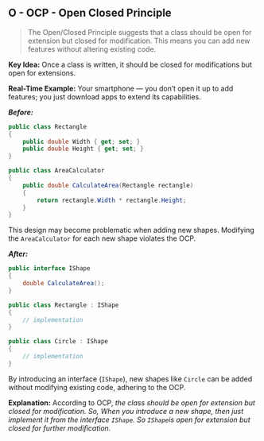 ﻿## O - OCP - Open Closed Principle

> The Open/Closed Principle suggests that a class should be open for extension but closed for modification. This means you can add new features without altering existing code.
> 

**Key Idea:** Once a class is written, it should be closed for modifications but open for extensions.

**Real-Time Example:** Your smartphone — you don’t open it up to add features; you just download apps to extend its capabilities.

***Before:***

```csharp
public class Rectangle
{
    public double Width { get; set; }
    public double Height { get; set; }
}

public class AreaCalculator
{
    public double CalculateArea(Rectangle rectangle)
    {
        return rectangle.Width * rectangle.Height;
    }
}
```

This design may become problematic when adding new shapes. Modifying the `AreaCalculator` for each new shape violates the OCP.

***After:***

```csharp
public interface IShape
{
    double CalculateArea();
}

public class Rectangle : IShape
{
    // implementation
}

public class Circle : IShape
{
    // implementation
}
```

By introducing an interface (`IShape`), new shapes like `Circle` can be added without modifying existing code, adhering to the OCP.

**Explanation:** According to OCP, *the class should be open for extension but closed for modification. So, When you introduce a new shape, then just implement it from the interface `IShape`. So `IShape`is open for extension but closed for further modification.*